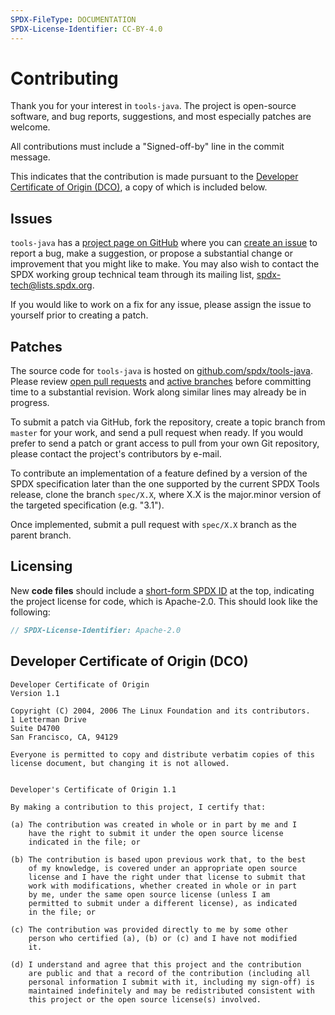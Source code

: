 ```yaml
---
SPDX-FileType: DOCUMENTATION
SPDX-License-Identifier: CC-BY-4.0
---
```


Contributing
============

Thank you for your interest in `tools-java`. The project is open-source software, and bug reports, suggestions, and most especially patches are welcome.

All contributions must include a "Signed-off-by" line in the commit message.

This indicates that the contribution is made pursuant to the [Developer Certificate of Origin (DCO)](https://developercertificate.org/), a copy of which is included below.

Issues
------

`tools-java` has a [project page on GitHub](https://github.com/spdx/tools-java/) where you can [create an issue](https://github.com/spdx/tools-java/issues/new) to report a bug, make a suggestion, or propose a substantial change or improvement that you might like to make. You may also wish to contact the SPDX working group technical team through its mailing list, [spdx-tech@lists.spdx.org](mailto:spdx-tech@lists.spdx.org).

If you would like to work on a fix for any issue, please assign the issue to yourself prior to creating a patch.

Patches
-------

The source code for `tools-java` is hosted on [github.com/spdx/tools-java](https://github.com/spdx/tools-java). Please review [open pull requests](https://github.com/spdx/tools-java/pulls) and [active branches](https://github.com/spdx/tools-java/branches) before committing time to a substantial revision. Work along similar lines may already be in progress.

To submit a patch via GitHub, fork the repository, create a topic branch from `master` for your work, and send a pull request when ready. If you would prefer to send a patch or grant access to pull from your own Git repository, please contact the project's contributors by e-mail.

To contribute an implementation of a feature defined by a version of the SPDX specification later than the one supported by the current SPDX Tools release, clone the branch `spec/X.X`, where X.X is the major.minor version of the targeted specification (e.g. "3.1").

Once implemented, submit a pull request with `spec/X.X` branch as the parent branch.

Licensing
---------

New **code files** should include a [short-form SPDX ID](https://spdx.org/ids) at the top, indicating the project license for code, which is Apache-2.0. This should look like the following:

```java
// SPDX-License-Identifier: Apache-2.0
```

Developer Certificate of Origin (DCO)
-------------------------------------

```text
Developer Certificate of Origin
Version 1.1

Copyright (C) 2004, 2006 The Linux Foundation and its contributors.
1 Letterman Drive
Suite D4700
San Francisco, CA, 94129

Everyone is permitted to copy and distribute verbatim copies of this
license document, but changing it is not allowed.


Developer's Certificate of Origin 1.1

By making a contribution to this project, I certify that:

(a) The contribution was created in whole or in part by me and I
    have the right to submit it under the open source license
    indicated in the file; or

(b) The contribution is based upon previous work that, to the best
    of my knowledge, is covered under an appropriate open source
    license and I have the right under that license to submit that
    work with modifications, whether created in whole or in part
    by me, under the same open source license (unless I am
    permitted to submit under a different license), as indicated
    in the file; or

(c) The contribution was provided directly to me by some other
    person who certified (a), (b) or (c) and I have not modified
    it.

(d) I understand and agree that this project and the contribution
    are public and that a record of the contribution (including all
    personal information I submit with it, including my sign-off) is
    maintained indefinitely and may be redistributed consistent with
    this project or the open source license(s) involved.
```

